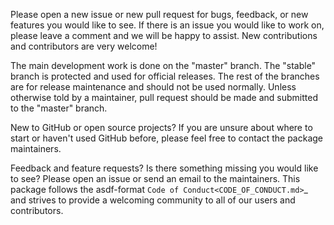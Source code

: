 Please open a new issue or new pull request for bugs, feedback, or new features
you would like to see. If there is an issue you would like to work on, please
leave a comment and we will be happy to assist. New contributions and
contributors are very welcome!

The main development work is done on the "master" branch. The "stable" branch is
protected and used for official releases. The rest of the branches are for
release maintenance and should not be used normally. Unless otherwise told by a
maintainer, pull request should be made and submitted to the "master" branch.

New to GitHub or open source projects? If you are unsure about where to start or
haven't used GitHub before, please feel free to contact the package maintainers.

Feedback and feature requests? Is there something missing you would like to see?
Please open an issue or send an email to the maintainers. This package follows
the asdf-format `Code of Conduct<CODE_OF_CONDUCT.md>`_ and strives to provide a
welcoming community to all of our users and contributors.
